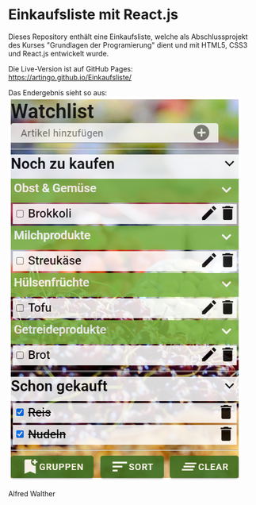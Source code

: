 # Einkaufsliste mit React.js
Dieses Repository enthält eine Einkaufsliste, welche als Abschlussprojekt des Kurses "Grundlagen der Programierung" dient
und mit HTML5, CSS3 und React.js entwickelt wurde.  

Die Live-Version ist auf GitHub Pages:  
https://artingo.github.io/Einkaufsliste/

Das Endergebnis sieht so aus:  
![ShoppingList](public/img/ShoppingList.png)

Alfred Walther
